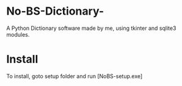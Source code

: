 # No-BS-Dictionary-
A Python Dictionary software made by me, using tkinter and sqlite3 modules.

# Install
To install, goto setup folder and run [NoBS-setup.exe]

